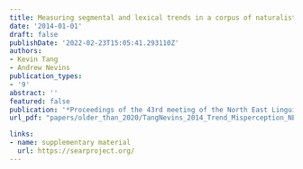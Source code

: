 ```yaml
---
title: Measuring segmental and lexical trends in a corpus of naturalistic speech
date: '2014-01-01'
draft: false
publishDate: '2022-02-23T15:05:41.293110Z'
authors:
- Kevin Tang
- Andrew Nevins
publication_types:
- '9'
abstract: ''
featured: false
publication: '*Proceedings of the 43rd meeting of the North East Linguistic Society*'
url_pdf: "papers/older_than_2020/TangNevins_2014_Trend_Misperception_NELS43.pdf"

links:
- name: supplementary material
  url: https://searproject.org/
---
```


